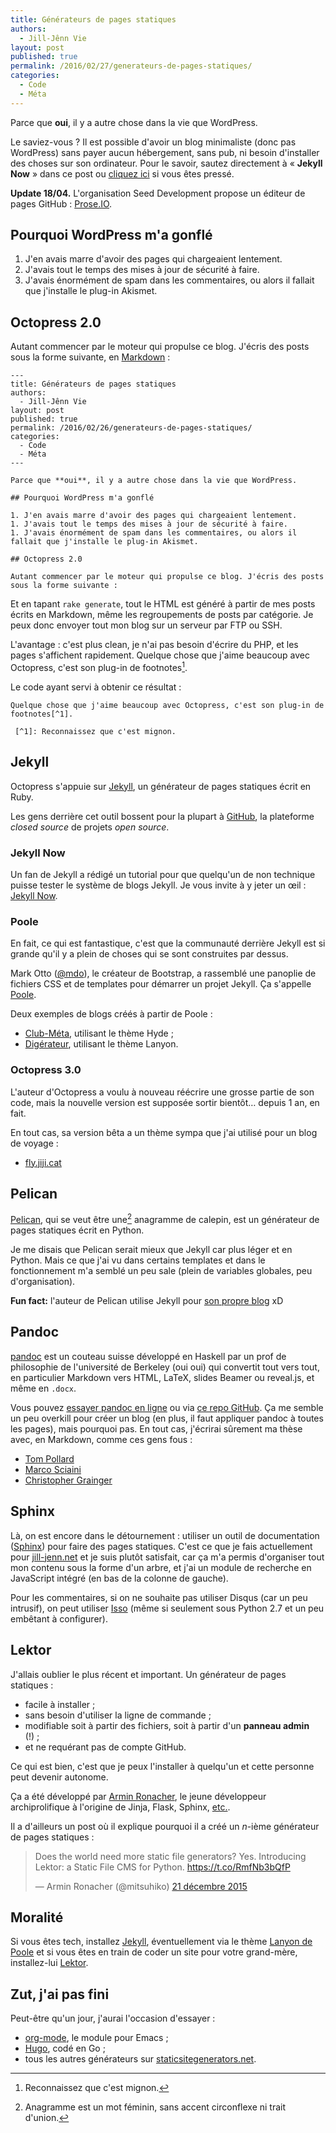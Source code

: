 ```yaml
---
title: Générateurs de pages statiques
authors:
  - Jill-Jênn Vie
layout: post
published: true
permalink: /2016/02/27/generateurs-de-pages-statiques/
categories:
  - Code
  - Méta
---
```


Parce que **oui**, il y a autre chose dans la vie que WordPress.

Le saviez-vous ? Il est possible d'avoir un blog minimaliste (donc pas WordPress) sans payer aucun hébergement, sans pub, ni besoin d'installer des choses sur son ordinateur. Pour le savoir, sautez directement à « **Jekyll Now** » dans ce post ou [cliquez ici](http://www.jekyllnow.com) si vous êtes pressé.

**Update 18/04.** L'organisation Seed Development propose un éditeur de pages GitHub : [Prose.IO](http://prose.io/#about).

## Pourquoi WordPress m'a gonflé

1. J'en avais marre d'avoir des pages qui chargeaient lentement.
1. J'avais tout le temps des mises à jour de sécurité à faire.
1. J'avais énormément de spam dans les commentaires, ou alors il fallait que j'installe le plug-in Akismet.

## Octopress 2.0

Autant commencer par le moteur qui propulse ce blog. J'écris des posts sous la forme suivante, en [Markdown](https://fr.wikipedia.org/wiki/Markdown) :

    ---
    title: Générateurs de pages statiques
    authors:
      - Jill-Jênn Vie
    layout: post
    published: true
    permalink: /2016/02/26/generateurs-de-pages-statiques/
    categories:
      - Code
      - Méta
    ---

    Parce que **oui**, il y a autre chose dans la vie que WordPress.

    ## Pourquoi WordPress m'a gonflé

    1. J'en avais marre d'avoir des pages qui chargeaient lentement.
    1. J'avais tout le temps des mises à jour de sécurité à faire.
    1. J'avais énormément de spam dans les commentaires, ou alors il fallait que j'installe le plug-in Akismet.

    ## Octopress 2.0

    Autant commencer par le moteur qui propulse ce blog. J'écris des posts sous la forme suivante :

Et en tapant `rake generate`, tout le HTML est généré à partir de mes posts écrits en Markdown, même les regroupements de posts par catégorie. Je peux donc envoyer tout mon blog sur un serveur par FTP ou SSH.

L'avantage : c'est plus clean, je n'ai pas besoin d'écrire du PHP, et les pages s'affichent rapidement. Quelque chose que j'aime beaucoup avec Octopress, c'est son plug-in de footnotes[^1].

 [^1]: Reconnaissez que c'est mignon.

Le code ayant servi à obtenir ce résultat :

    Quelque chose que j'aime beaucoup avec Octopress, c'est son plug-in de footnotes[^1].

     [^1]: Reconnaissez que c'est mignon.    

## Jekyll

Octopress s'appuie sur [Jekyll](http://jekyllrb.com), un générateur de pages statiques écrit en Ruby.

Les gens derrière cet outil bossent pour la plupart à [GitHub](https://github.com), la plateforme *closed source* de projets *open source*.

### Jekyll Now

Un fan de Jekyll a rédigé un tutorial pour que quelqu'un de non technique puisse tester le système de blogs Jekyll. Je vous invite à y jeter un œil : [Jekyll Now](http://www.jekyllnow.com).

### Poole

En fait, ce qui est fantastique, c'est que la communauté derrière Jekyll est si grande qu'il y a plein de choses qui se sont construites par dessus.

Mark Otto ([@mdo](https://twitter.com/mdo)), le créateur de Bootstrap, a rassemblé une panoplie de fichiers CSS et de templates pour démarrer un projet Jekyll. Ça s'appelle [Poole](http://getpoole.com).

Deux exemples de blogs créés à partir de Poole :

- [Club-Méta](http://club-meta.fr), utilisant le thème Hyde ;
- [Digérateur](http://digerateur.xyz), utilisant le thème Lanyon.

### Octopress 3.0

L'auteur d'Octopress a voulu à nouveau réécrire une grosse partie de son code, mais la nouvelle version est supposée sortir bientôt… depuis 1 an, en fait.

En tout cas, sa version bêta a un thème sympa que j'ai utilisé pour un blog de voyage :

- [fly.jiji.cat](http://fly.jiji.cat)

## Pelican

[Pelican](http://getpelican.com), qui se veut être une[^2] anagramme de calepin, est un générateur de pages statiques écrit en Python.

Je me disais que Pelican serait mieux que Jekyll car plus léger et en Python. Mais ce que j'ai vu dans certains templates et dans le fonctionnement m'a semblé un peu sale (plein de variables globales, peu d'organisation).

**Fun fact:** l'auteur de Pelican utilise Jekyll pour [son propre blog](https://blog.notmyidea.org) xD

## Pandoc

[pandoc](http://pandoc.org) est un couteau suisse développé en Haskell par un prof de philosophie de l'université de Berkeley (oui oui) qui convertit tout vers tout, en particulier Markdown vers HTML, LaTeX, slides Beamer ou reveal.js, et même en `.docx`.

Vous pouvez [essayer pandoc en ligne](http://pandoc.org/try/) ou via [ce repo GitHub](https://github.com/jilljenn/trypandoc). Ça me semble un peu overkill pour créer un blog (en plus, il faut appliquer pandoc à toutes les pages), mais pourquoi pas. En tout cas, j'écrirai sûrement ma thèse avec, en Markdown, comme ces gens fous :

- [Tom Pollard](https://github.com/tompollard/phd_thesis_markdown)
- [Marco Sciaini](http://spatialrecology.org/replacingtex/)
- [Christopher Grainger](http://blog.cigrainger.com/2014/07/pandoc-markdown.html)

## Sphinx

Là, on est encore dans le détournement : utiliser un outil de documentation ([Sphinx](http://www.sphinx-doc.org)) pour faire des pages statiques. C'est ce que je fais actuellement pour [jill-jenn.net](http://jill-jenn.net) et je suis plutôt satisfait, car ça m'a permis d'organiser tout mon contenu sous la forme d'un arbre, et j'ai un module de recherche en JavaScript intégré (en bas de la colonne de gauche).

Pour les commentaires, si on ne souhaite pas utiliser Disqus (car un peu intrusif), on peut utiliser [Isso](http://posativ.org/isso/) (même si seulement sous Python 2.7 et un peu embêtant à configurer).

## Lektor

J'allais oublier le plus récent et important. Un générateur de pages statiques :

- facile à installer ;
- sans besoin d'utiliser la ligne de commande ;
- modifiable soit à partir des fichiers, soit à partir d'un **panneau admin** (!) ; 
- et ne requérant pas de compte GitHub.

Ce qui est bien, c'est que je peux l'installer à quelqu'un et cette personne peut devenir autonome.

Ça a été développé par [Armin Ronacher](http://lucumr.pocoo.org), le jeune développeur archiprolifique à l'origine de Jinja, Flask, Sphinx, [etc.](http://lucumr.pocoo.org/projects/).

Il a d'ailleurs un post où il explique pourquoi il a créé un *n*-ième générateur de pages statiques :

<blockquote class="twitter-tweet" data-lang="fr"><p lang="en" dir="ltr">Does the world need more static file generators? Yes. Introducing Lektor: a Static File CMS for Python. <a href="https://t.co/RmfNb3bQfP">https://t.co/RmfNb3bQfP</a></p>&mdash; Armin Ronacher (@mitsuhiko) <a href="https://twitter.com/mitsuhiko/status/678963561285177344">21 décembre 2015</a></blockquote> <script async src="//platform.twitter.com/widgets.js" charset="utf-8"></script>

## Moralité

Si vous êtes tech, installez [Jekyll](http://jekyllrb.com), éventuellement via le thème [Lanyon de Poole](http://lanyon.getpoole.com) et si vous êtes en train de coder un site pour votre grand-mère, installez-lui [Lektor](https://www.getlektor.com).

## Zut, j'ai pas fini

Peut-être qu'un jour, j'aurai l'occasion d'essayer :

- [org-mode](http://orgmode.org), le module pour Emacs ;
- [Hugo](https://gohugo.io), codé en Go ;
- tous les autres générateurs sur [staticsitegenerators.net](https://staticsitegenerators.net).

 [^2]: Anagramme est un mot féminin, sans accent circonflexe ni trait d'union.
